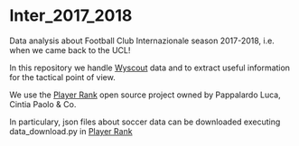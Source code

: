 # Inter_2017_2018
Data analysis about Football Club Internazionale season 2017-2018, i.e. when we came back to the UCL!

In this repository we handle [Wyscout](https://wyscout.com/) data and to extract useful information for the tactical point of view.

We use the [Player Rank](https://github.com/mesosbrodleto/playerank) open source project owned by Pappalardo Luca, Cintia Paolo & Co.

In particulary, json files about soccer data can be downloaded executing data_download.py in [Player Rank](https://github.com/mesosbrodleto/playerank)
